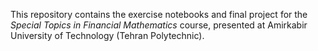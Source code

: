 This repository contains the exercise notebooks and final project for the *Special Topics in Financial Mathematics* course, presented at Amirkabir University of Technology (Tehran Polytechnic).
